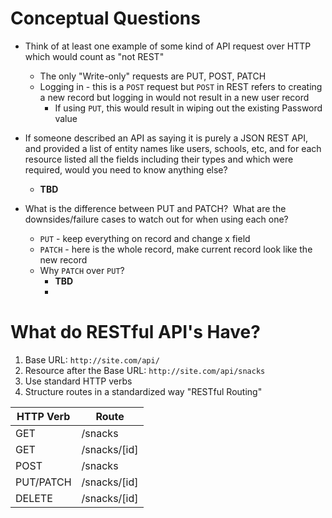 # Conceptual Questions
- Think of at least one example of some kind of API request over HTTP which would count as "not REST"   
	- The only "Write-only" requests are PUT, POST, PATCH 
	- Logging in - this is a `POST` request but `POST` in REST refers to creating a new record but logging in would not result in a new user record
		- If using `PUT`, this would result in wiping out the existing Password value
    
- If someone described an API as saying it is purely a JSON REST API, and provided a list of entity names like users, schools, etc, and for each resource listed all the fields including their types and which were required, would you need to know anything else?
	- **TBD**

- What is the difference between PUT and PATCH?  What are the downsides/failure cases to watch out for when using each one?
	- `PUT` - keep everything on record and change x field 
	- `PATCH` - here is the whole record, make current record look like the new record
	- Why `PATCH` over `PUT`? 
		- **TBD**
		- 


# What do RESTful API's Have? 
1. Base URL: `http://site.com/api/`
2. Resource after the Base URL: `http://site.com/api/snacks`
3. Use standard HTTP verbs 
4. Structure routes in a standardized way "RESTful Routing"

| HTTP Verb | Route        |
| --------- | ------------ |
| GET       | /snacks      |
| GET       | /snacks/[id] |
| POST      | /snacks      |
| PUT/PATCH | /snacks/[id] |
| DELETE    | /snacks/[id] |

